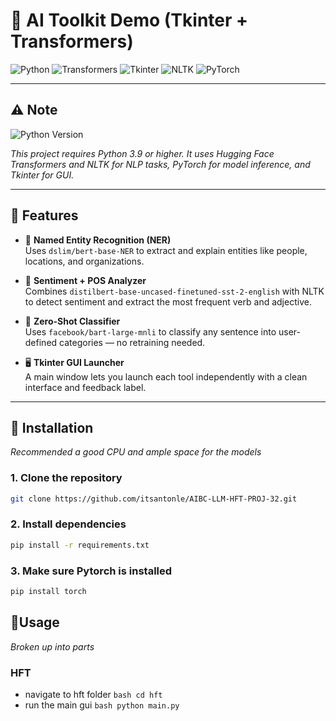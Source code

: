 # 🧠 AI Toolkit Demo (Tkinter + Transformers)

![Python](https://img.shields.io/badge/Python-3776AB?style=for-the-badge&logo=python&logoColor=white)
![Transformers](https://img.shields.io/badge/HuggingFace-FFBF00?style=for-the-badge&logo=huggingface&logoColor=black)
![Tkinter](https://img.shields.io/badge/Tkinter-Basic%20GUI-blue?style=for-the-badge)
![NLTK](https://img.shields.io/badge/NLTK-Natural%20Language%20Toolkit-green?style=for-the-badge)
![PyTorch](https://img.shields.io/badge/PyTorch-EE4C2C?style=for-the-badge&logo=pytorch&logoColor=white)

---

## ⚠️ Note

![Python Version](https://img.shields.io/badge/Python-3.9+-blue?logo=python&logoColor=white)

_This project requires Python 3.9 or higher. It uses Hugging Face Transformers and NLTK for NLP tasks, PyTorch for model inference, and Tkinter for GUI._

---

## 🧰 Features

- 🧠 **Named Entity Recognition (NER)**  
  Uses `dslim/bert-base-NER` to extract and explain entities like people, locations, and organizations.

- 💬 **Sentiment + POS Analyzer**  
  Combines `distilbert-base-uncased-finetuned-sst-2-english` with NLTK to detect sentiment and extract the most frequent verb and adjective.

- 🧠 **Zero-Shot Classifier**  
  Uses `facebook/bart-large-mnli` to classify any sentence into user-defined categories — no retraining needed.

- 🖥️ **Tkinter GUI Launcher**  
  A main window lets you launch each tool independently with a clean interface and feedback label.

---

## 🚀 Installation
_Recommended a good CPU and ample space for the models_
### 1. **Clone the repository**
```bash
git clone https://github.com/itsantonle/AIBC-LLM-HFT-PROJ-32.git
```
### 2. **Install dependencies**
```bash
pip install -r requirements.txt
```
### 3. **Make sure Pytorch is installed**
```bash
pip install torch
```

## 🧠Usage 
_Broken up into parts_

### **HFT**
  - navigate to hft folder
``bash
cd hft
``
  - run the main gui
``bash
python main.py
``

